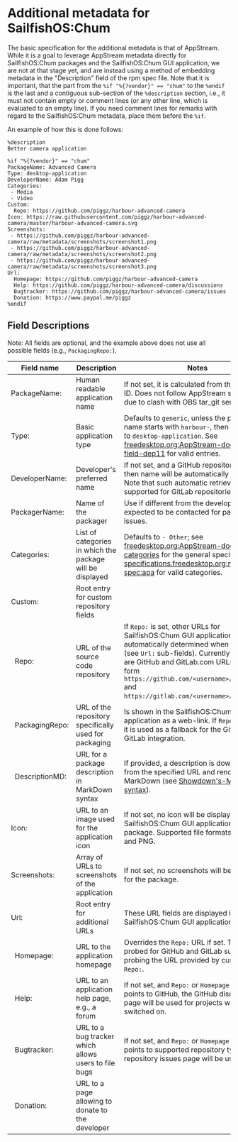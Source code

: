 # Additional metadata for SailfishOS:Chum

The basic specification for the additional metadata is that of AppStream.
While it is a goal to leverage AppStream metadata directly for SailfishOS:Chum packages and the SailfishOS:Chum GUI application, we are not at that stage yet, and are instead using a method of embedding metadata in the "Description" field of the rpm spec file.
Note that it is important, that the part from the `%if "%{?vendor}" == "chum"` to the `%endif` is the last and a contiguous sub-section of the `%description` section, i.e., it must not contain empty or comment lines (or any other line, which is evaluated to an empty line).
If you need comment lines for remarks with regard to the SailfishOS:Chum metadata, place them before the `%if`.

An example of how this is done follows:
```
%description
Better camera application

%if "%{?vendor}" == "chum"
PackageName: Advanced Camera
Type: desktop-application
DeveloperName: Adam Pigg
Categories:
 - Media
 - Video
Custom:
  Repo: https://github.com/piggz/harbour-advanced-camera
Icon: https://raw.githubusercontent.com/piggz/harbour-advanced-camera/master/harbour-advanced-camera.svg
Screenshots:
 - https://github.com/piggz/harbour-advanced-camera/raw/metadata/screenshots/screenshot1.png
 - https://github.com/piggz/harbour-advanced-camera/raw/metadata/screenshots/screenshot2.png
 - https://github.com/piggz/harbour-advanced-camera/raw/metadata/screenshots/screenshot3.png
Url:
  Homepage: https://github.com/piggz/harbour-advanced-camera
  Help: https://github.com/piggz/harbour-advanced-camera/discussions
  Bugtracker: https://github.com/piggz/harbour-advanced-camera/issues
  Donation: https://www.paypal.me/piggz
%endif
```

## Field Descriptions
Note: All fields are optional, and the example above does not use all possible fields (e.g., `PackagingRepo:`).

| Field name                 | Description                                                | Notes |
| -------------------------- | ---------------------------------------------------------- | ----- |
| PackageName:               | Human readable application name                            | If not set, it is calculated from the package ID.  Does not follow AppStream specification due to clash with OBS tar\_git service. |
| Type:                      | Basic application type                                     | Defaults to `generic`, unless the package name starts with `harbour-`, then it defaults to `desktop-application`.  See [freedesktop.org:AppStream-docs:YAML-field-dep11](https://www.freedesktop.org/software/appstream/docs/sect-AppStream-YAML.html#field-dep11-type) for valid entries. |
| DeveloperName:             | Developer's preferred name                                 | If not set, and a GitHub repository is set, then name will be automatically retrieved.  Note that such automatic retrieval is not supported for GitLab repositories. |
| PackagerName:              | Name of the packager                                       | Use if different from the developer and is expected to be contacted for packaging issues. | 
| Categories:                | List of categories in which the package will be displayed  | Defaults to `- Other`; see [freedesktop.org:AppStream-docs:ct-categories](https://www.freedesktop.org/software/appstream/docs/chap-CollectionData.html#tag-ct-categories) for the general specification and [specifications.freedesktop.org:menu-spec:apa](https://specifications.freedesktop.org/menu-spec/latest/apa.html) for valid categories. |
| Custom:                    | Root entry for custom repository fields                    |       |
| &nbsp;&nbsp;Repo:          | URL of the source code repository                          | If `Repo:` is set, other URLs for SailfishOS:Chum GUI application will be automatically determined when possible (see `Url:` sub-fields).  Currently supported are GitHub and GitLab.com URLs in the form `https://github.com/<username>/<reponame>` and `https://gitlab.com/<username>/<reponame>`. |
| &nbsp;&nbsp;PackagingRepo: | URL of the repository specifically used for packaging      | Is shown in the SailfishOS:Chum GUI application as a web-link.  If `Repo:` is not set, it is used as a fallback for the GitHub and GitLab integration. |
| &nbsp;&nbsp;DescriptionMD: | URL for a package description in MarkDown syntax           | If provided, a description is downloaded from the specified URL and rendered as MarkDown (see [Showdown's-Markdown-syntax](https://github.com/showdownjs/showdown/wiki/Showdown's-Markdown-syntax)). |
| Icon:                      | URL to an image used for the application icon              | If not set, no icon will be displayed in the SailfishOS:Chum GUI application for the package.  Supported file formats are SVG and PNG. |
| Screenshots:               | Array of URLs to screenshots of the application            | If not set, no screenshots will be displayed for the package. |
| Url:                       | Root entry for additional URLs                             | These URL fields are displayed in the SailfishOS:Chum GUI application. |
| &nbsp;&nbsp;Homepage:      | URL to the application homepage                            | Overrides the `Repo:` URL if set.  This URL is probed for GitHub and GitLab support after probing the URL provided by custom field `Repo:`. |
| &nbsp;&nbsp;Help:          | URL to an application help page, e.g., a forum             | If not set, and `Repo:` or `Homepage:` is set and points to GitHub, the GitHub discussion page will be used for projects which have it switched on. |
| &nbsp;&nbsp;Bugtracker:    | URL to a bug tracker which allows users to file bugs       | If not set, and `Repo:` or `Homepage:` is set and points to supported repository type, the repository issues page will be used. |
| &nbsp;&nbsp;Donation:      | URL to a page allowing to donate to the developer          |       |
